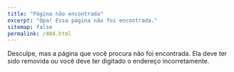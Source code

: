 ```yaml
---
title: "Página não encontrada"
excerpt: "Opa! Essa página não foi encontrada."
sitemap: false
permalink: /404.html
---
```


Desculpe, mas a página que você procura não foi encontrada. Ela deve ter sido removida ou você deve ter digitado o endereço incorretamente.
